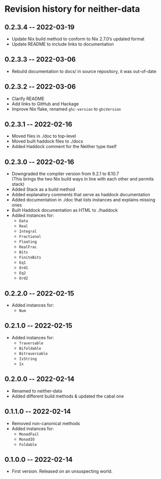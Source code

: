 # Revision history for neither-data

## 0.2.3.4 -- 2022-03-19

* Update Nix build method to conform to Nix 2.7.0’s updated format
* Update README to include links to documentation

## 0.2.3.3 -- 2022-03-06

* Rebuild documentation to docs/ in source repository, it was out-of-date

## 0.2.3.2 -- 2022-03-06

* Clarify README
* Add links to GitHub and Hackage
* Improve Nix flake, renamed `ghc-version` to `ghcVersion`

## 0.2.3.1 -- 2022-02-16

* Moved files in ./doc to top-level
* Moved built haddock files to ./docs
* Added Haddock comment for the Neither type itself

## 0.2.3.0 -- 2022-02-16

* Downgraded the compiler version from 9.2.1 to 8.10.7  
  (This brings the two Nix build ways in line with each other and permits stack)
* Added Stack as a build method
* Added explanatory comments that serve as haddock documentation
* Added documentation in ./doc that lists instances and explains missing ones
* Built Haddock documentation as HTML to ./haddock
* Added instances for:
  * `Data`
  * `Real`
  * `Integral`
  * `Fractional`
  * `Floating`
  * `RealFrac`
  * `Bits`
  * `FiniteBits`
  * `Eq1`
  * `Ord1`
  * `Eq2`
  * `Ord2`

## 0.2.2.0 -- 2022-02-15

* Added instances for:
  * `Num`

## 0.2.1.0 -- 2022-02-15

* Added instances for:
  * `Traversable`
  * `Bifoldable`
  * `Bitraversable`
  * `IsString`
  * `Ix`

## 0.2.0.0 -- 2022-02-14

* Renamed to neither-data
* Added different build methods & updated the cabal one

## 0.1.1.0 -- 2022-02-14

* Removed non-canonical methods
* Added instances for:
  * `MonadFail`
  * `MonadIO`
  * `Foldable`

## 0.1.0.0 -- 2022-02-14

* First version. Released on an unsuspecting world.
